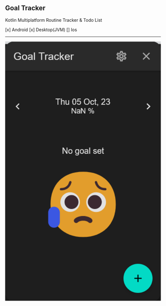 ## Goal Tracker

Kotlin Multiplatform Routine Tracker & Todo List

[x] Android
[x] Desktop(JVM)
[] Ios

---

<img src="./doc/img/home_screen.png" title="" alt="" width="792">


